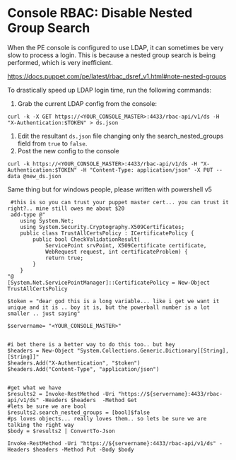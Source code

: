 # Console RBAC: Disable Nested Group Search

When the PE console is configured to use LDAP, it can sometimes be very slow to process a login. This is because a nested group search is being performed, which is very inefficient.

https://docs.puppet.com/pe/latest/rbac_dsref_v1.html#note-nested-groups

To drastically speed up LDAP login time, run the following commands:


1. Grab the current LDAP config from the console:

```
curl -k -X GET https://<YOUR_CONSOLE_MASTER>:4433/rbac-api/v1/ds -H "X-Authentication:$TOKEN" > ds.json
```

1. Edit the resultant `ds.json` file changing only the search_nested_groups field from `true` to `false`.
1. Post the new config to the console

```
curl -k https://<YOUR_CONSOLE_MASTER>:4433/rbac-api/v1/ds -H "X-Authentication:$TOKEN" -H "Content-Type: application/json" -X PUT --data @new_ds.json
```

Same thing but for windows people, please written with powershell v5
```
 #this is so you can trust your puppet master cert... you can trust it right?.. mine still owes me about $20
 add-type @"
    using System.Net;
    using System.Security.Cryptography.X509Certificates;
    public class TrustAllCertsPolicy : ICertificatePolicy {
        public bool CheckValidationResult(
            ServicePoint srvPoint, X509Certificate certificate,
            WebRequest request, int certificateProblem) {
            return true;
        }
    }
"@
[System.Net.ServicePointManager]::CertificatePolicy = New-Object TrustAllCertsPolicy

$token = "dear god this is a long variable... like i get we want it unique and it is .. boy it is, but the powerball number is a lot smaller .. just saying"

$servername= "<YOUR_CONSOLE_MASTER>"


#i bet there is a better way to do this too.. but hey 
$headers = New-Object "System.Collections.Generic.Dictionary[[String],[String]]"
$headers.Add("X-Authentication", "$token")
$headers.Add("Content-Type", "application/json")


#get what we have
$results2 = Invoke-RestMethod -Uri "https://${servername}:4433/rbac-api/v1/ds" -Headers $headers  -Method Get
#lets be sure we are bool
$results2.search_nested_groups = [bool]$false
#ps loves objects... really loves them.. so lets be sure we are talking the right way
$body = $results2 | ConvertTo-Json

Invoke-RestMethod -Uri "https://${servername}:4433/rbac-api/v1/ds" -Headers $headers -Method Put -Body $body

```
